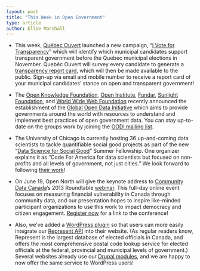 ```yaml
---
layout: post
title: "This Week in Open Government"
type: article
author: Ellie Marshall
---
```

- This week, [Québec Ouvert](www.quebecouvert.org) launched a new campaign, “[I Vote for Transparency](http://jvt2013.com/en/)” which will identify which municipal candidates support transparent government before the Quebec municipal elections in November. Quebéc Ouvert will survey every candidate to generate a [transparency report card](http://quebecouvert.org/article/post/quelques-exemples-de-questions-pour-jvt2013com), which will then be made available to the public. Sign-up via email and mobile number to receive a report card of your municipal candidates’ stance on open and transparent government! 

- The [Open Knowledge Foundation](http://okfn.org/), [Open Institute](http://www.open.org.kh/en), [Fundar](http://fundar.org.mx/index.html/), [Sunlight Foundation](http://sunlightfoundation.com/), and [World Wide Web Foundation](http://www.webfoundation.org/) recently announced the establishment of the [Global Open Data Initiative](http://globalopendatainitiative.org/) which aims to provide governments around the world with resources to understand and implement best practices of open government data. You can stay up-to-date on the groups work by joining the [GODI mailing list](https://groups.google.com/forum/?fromgroups#!forum/global-open-data-initiative).

- The University of Chicago is currently hosting 36 up-and-coming data scientists to tackle quantifiable social good projects as part of the new “[Data Science for Social Good](http://dssg.io/)” Summer Fellowship. One organizer explains it as “Code For America for data scientists but focused on non-profits and all levels of government, not just cities.” We look forward to following [their work](http://dssg.io/projects/)!

- On June 19, Open North will give the keynote address to [Community Data Canada](http://www.cdc-dcc.info/)’s 2013 Roundtable [webinar](http://www.cdc-dcc.info/roundTable.php). This full-day online event focuses on measuring financial vulnerability in Canada through community data, and our presentation hopes to inspire like-minded participant organizations to use this work to impact democracy and citizen engagement. [Register now](https://www1.gotomeeting.com/register/674148176) for a link to the conference!

- Also, we’ve added a [WordPress plugin](http://wordpress.org/plugins/represent-api/) so that users can more easily integrate our [Represent API](http://represent.opennorth.ca/) into their website. (As regular readers know, Represent is the largest database of elected officials in Canada, and offers the most comprehensive postal code lookup service for elected officials at the federal, provincial and municipal levels of government.) Several websites already use our [Drupal modules](http://drupal.org/project/represent), and we are happy to now offer the same service to WordPress users!